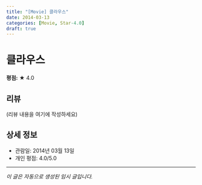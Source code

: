 ```yaml
---
title: "[Movie] 클라우스"
date: 2014-03-13
categories: [Movie, Star-4.0]
draft: true
---
```


# 클라우스

**평점:** ★ 4.0

## 리뷰

(리뷰 내용을 여기에 작성하세요)

## 상세 정보

- 관람일: 2014년 03월 13일
- 개인 평점: 4.0/5.0

---

*이 글은 자동으로 생성된 임시 글입니다.*
